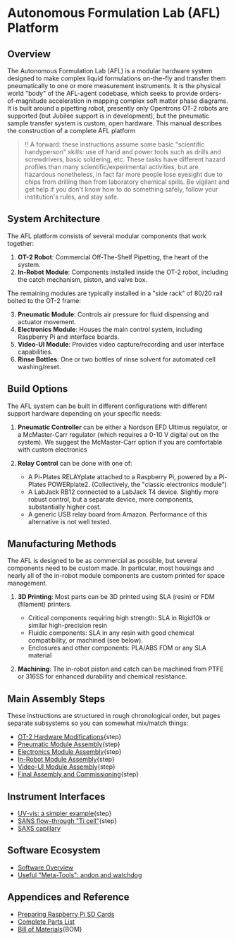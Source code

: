# Autonomous Formulation Lab (AFL) Platform

## Overview

The Autonomous Formulation Lab (AFL) is a modular hardware system designed to make complex liquid formulations on-the-fly and transfer them pneumatically to one or more measurement instruments.  It is the physical world "body" of the AFL-agent codebase, which seeks to provide orders-of-magnitude acceleration in mapping complex soft matter phase diagrams. It is built around a pipetting robot, presently only Opentrons OT-2 robots are supported (but Jubilee support is in development), but the pneumatic sample transfer system is custom, open hardware.  This manual describes the construction of a complete AFL platform

>!! A forward: these instructions assume some basic "scientific handyperson" skills: use of hand and power tools such as drills and screwdrivers, basic soldering, etc. These tasks have different hazard profiles than many scientific/experimental activities, but are hazardous nonetheless, in fact far more people lose eyesight due to chips from drilling than from laboratory chemical spills. Be vigilant and get help if you don't know how to do something safely, follow your institution's rules, and stay safe.

## System Architecture

The AFL platform consists of several modular components that work together:

1. **OT-2 Robot**: Commercial Off-The-Shelf Pipetting, the heart of the system.
2. **In-Robot Module**: Components installed inside the OT-2 robot, including the catch mechanism, piston, and valve box.

The remaining modules are typically installed in a "side rack" of 80/20 rail bolted to the OT-2 frame:

3. **Pneumatic Module**: Controls air pressure for fluid dispensing and actuator movement.
4. **Electronics Module**: Houses the main control system, including Raspberry Pi and interface boards.
5. **Video-UI Module**: Provides video capture/recording and user interface capabilities.
6. **Rinse Bottles**: One or two bottles of rinse solvent for automated cell washing/reset.

## Build Options

The AFL system can be built in different configurations with different support hardware depending on your specific needs:

1. **Pneumatic Controller** can be either a Nordson EFD Ultimus regulator, or a McMaster-Carr regulator (which requires a 0-10 V digital out on the system).  We suggest the McMaster-Carr option if you are comfortable with custom electronics

2. **Relay Control** can be done with one of: 
   - A Pi-Plates RELAYplate attached to a Raspberry Pi, powered by a Pi-Plates POWERplate2.  (Collectively, the "classic electronics module")
   - A LabJack RB12 connected to a LabJack T4 device.  Slightly more robust control, but a separate device, more components, substantially higher cost.
   - A generic USB relay board from Amazon.  Performance of this alternative is not well tested.


## Manufacturing Methods

The AFL is designed to be as commercial as possible, but several components need to be custom made.  In particular, most housings and nearly all of the in-robot module components are custom printed for space management.
1. **3D Printing**: Most parts can be 3D printed using SLA (resin) or FDM (filament) printers.
   - Critical components requiring high strength: SLA in Rigid10k or similar high-precision resin
   - Fluidic components: SLA in any resin with good chemical compatibility, or machined (see below).
   - Enclosures and other components: PLA/ABS FDM or any SLA material

2. **Machining**: The in-robot piston and catch can be machined from PTFE or 316SS for enhanced durability and chemical resistance.


## Main Assembly Steps

These instructions are structured in rough chronological order, but pages separate subsystems so you can somewhat mix/match things:

* [OT-2 Hardware Modifications](OT-2HardwareModifications.md){step}
* [Pneumatic Module Assembly](PneumaticModule.md){step}
* [Electronics Module Assembly](ElectronicsModule.md){step}
* [In-Robot Module Assembly](InRobotModule.md){step}
* [Video-UI Module Assembly](VideoUIModule.md){step}
* [Final Assembly and Commissioning](FinalAssembly.md){step}

## Instrument Interfaces
* [UV-vis: a simpler example](UVvisCell.md){step}
* [SANS flow-through "Ti cell"](SANScell.md){step}
* [SAXS capillary](SAXScell.md)

## Software Ecosystem
* [Software Overview](software.md)
* [Useful "Meta-Tools": andon and watchdog](metatools.md)

## Appendices and Reference

* [Preparing Raspberry Pi SD Cards](PrepareRaspberryPis.md)
* [Complete Parts List](Parts.yaml)
* [Bill of Materials](Parts.yaml){BOM}